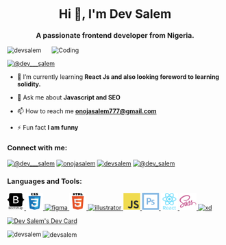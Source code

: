 <h1 align="center">Hi 👋, I'm Dev Salem</h1>
<h3 align="center">A passionate frontend developer from Nigeria.</h3>
<img align="right" alt="Coding" width="400" src="https://media.giphy.com/media/26tn33aiTi1jkl6H6/giphy.gif">

<p align="left"> <img src="https://komarev.com/ghpvc/?username=devsalem&label=Profile%20views&color=0e75b6&style=flat" alt="devsalem" /> </p>

<p align="left"> <a href="https://twitter.com/@dev___salem" target="blank"><img src="https://img.shields.io/twitter/follow/@dev___salem?logo=twitter&style=for-the-badge" alt="@dev___salem" /></a> </p>

- 🌱 I’m currently learning **React Js and also looking foreword to learning solidity.**

- 💬 Ask me about **Javascript and SEO**

- 📫 How to reach me **onojasalem777@gmail.com**

- ⚡ Fun fact **I am funny**

<h3 align="left">Connect with me:</h3>
<p align="left">
<a href="[https://twitter.com/dev___salem](https://twitter.com/Dev___Salem?s=09)" target="blank"><img align="center" src="https://raw.githubusercontent.com/rahuldkjain/github-profile-readme-generator/master/src/images/icons/Social/twitter.svg" alt="@dev___salem" height="30" width="40" /></a>
<a href="https://linkedin.com/in/onojasalem" target="blank"><img align="center" src="https://raw.githubusercontent.com/rahuldkjain/github-profile-readme-generator/master/src/images/icons/Social/linked-in-alt.svg" alt="onojasalem" height="30" width="40" /></a>
<a href="https://fb.com/devsalem" target="blank"><img align="center" src="https://raw.githubusercontent.com/rahuldkjain/github-profile-readme-generator/master/src/images/icons/Social/facebook.svg" alt="devsalem" height="30" width="40" /></a>
<a href="https://instagram.com/@dev_salem" target="blank"><img align="center" src="https://raw.githubusercontent.com/rahuldkjain/github-profile-readme-generator/master/src/images/icons/Social/instagram.svg" alt="@dev_salem" height="30" width="40" /></a>
</p>

<h3 align="left">Languages and Tools:</h3>
<p align="left"> <a href="https://getbootstrap.com" target="_blank" rel="noreferrer"> <img src="https://raw.githubusercontent.com/devicons/devicon/master/icons/bootstrap/bootstrap-plain-wordmark.svg" alt="bootstrap" width="40" height="40"/> </a> <a href="https://www.w3schools.com/css/" target="_blank" rel="noreferrer"> <img src="https://raw.githubusercontent.com/devicons/devicon/master/icons/css3/css3-original-wordmark.svg" alt="css3" width="40" height="40"/> </a> <a href="https://www.figma.com/" target="_blank" rel="noreferrer"> <img src="https://www.vectorlogo.zone/logos/figma/figma-icon.svg" alt="figma" width="40" height="40"/> </a> <a href="https://www.w3.org/html/" target="_blank" rel="noreferrer"> <img src="https://raw.githubusercontent.com/devicons/devicon/master/icons/html5/html5-original-wordmark.svg" alt="html5" width="40" height="40"/> </a> <a href="https://www.adobe.com/in/products/illustrator.html" target="_blank" rel="noreferrer"> <img src="https://www.vectorlogo.zone/logos/adobe_illustrator/adobe_illustrator-icon.svg" alt="illustrator" width="40" height="40"/> </a> <a href="https://developer.mozilla.org/en-US/docs/Web/JavaScript" target="_blank" rel="noreferrer"> <img src="https://raw.githubusercontent.com/devicons/devicon/master/icons/javascript/javascript-original.svg" alt="javascript" width="40" height="40"/> </a> <a href="https://www.photoshop.com/en" target="_blank" rel="noreferrer"> <img src="https://raw.githubusercontent.com/devicons/devicon/master/icons/photoshop/photoshop-line.svg" alt="photoshop" width="40" height="40"/> </a> <a href="https://reactjs.org/" target="_blank" rel="noreferrer"> <img src="https://raw.githubusercontent.com/devicons/devicon/master/icons/react/react-original-wordmark.svg" alt="react" width="40" height="40"/> </a> <a href="https://sass-lang.com" target="_blank" rel="noreferrer"> <img src="https://raw.githubusercontent.com/devicons/devicon/master/icons/sass/sass-original.svg" alt="sass" width="40" height="40"/> </a> <a href="https://www.adobe.com/products/xd.html" target="_blank" rel="noreferrer"> <img src="https://cdn.worldvectorlogo.com/logos/adobe-xd.svg" alt="xd" width="40" height="40"/> </a> </p>


<a href="https://app.daily.dev/Dev-Salem"><img src="https://api.daily.dev/devcards/6ee81ddae80343a5a9636102a47783ac.png?r=p4v" width="400" alt="Dev Salem's Dev Card"/></a>


<p><img align="left" src="https://github-readme-stats.vercel.app/api/top-langs?username=devsalem&show_icons=true&locale=en&layout=compact" alt="devsalem" /></p>

<p>&nbsp;<img align="center" src="https://github-readme-stats.vercel.app/api?username=devsalem&show_icons=true&locale=en" alt="devsalem" /></p>

